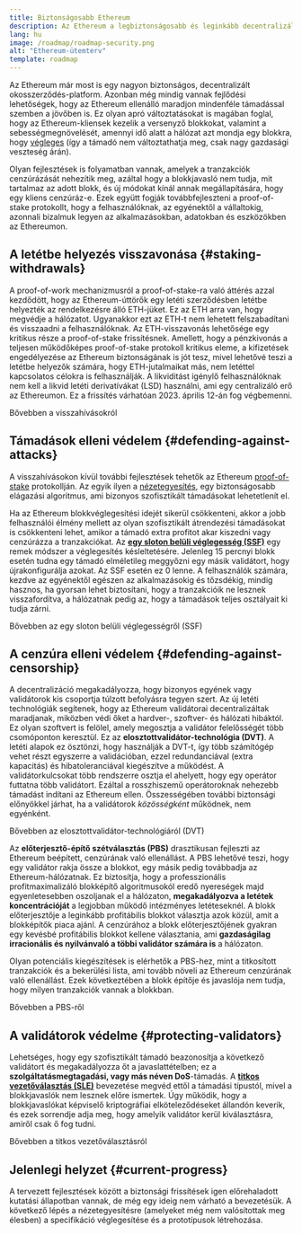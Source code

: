 ```yaml
---
title: Biztonságosabb Ethereum
description: Az Ethereum a legbiztonságosabb és leginkább decentralizált okosszerződés-platform a világon. Azonban még mindig vannak fejlődési lehetőségek, hogy az Ethereum ellenálló maradjon minden szinten a támadásokkal szemben a jövőben is.
lang: hu
image: /roadmap/roadmap-security.png
alt: "Ethereum-ütemterv"
template: roadmap
---
```


Az Ethereum már most is egy nagyon biztonságos, decentralizált okosszerződés-platform. Azonban még mindig vannak fejlődési lehetőségek, hogy az Ethereum ellenálló maradjon mindenféle támadással szemben a jövőben is. Ez olyan apró változtatásokat is magában foglal, hogy az Ethereum-kliensek kezelik a versenyző blokkokat, valamint a sebességmegnövelését, amennyi idő alatt a hálózat azt mondja egy blokkra, hogy [végleges](/developers/docs/consensus-mechanisms/pos/#finality) (így a támadó nem változtathatja meg, csak nagy gazdasági veszteség árán).

Olyan fejlesztések is folyamatban vannak, amelyek a tranzakciók cenzúrázását nehezítik meg, azáltal hogy a blokkjavasló nem tudja, mit tartalmaz az adott blokk, és új módokat kínál annak megállapítására, hogy egy kliens cenzúráz-e. Ezek együtt fogják továbbfejleszteni a proof-of-stake protokollt, hogy a felhasználóknak, az egyénektől a vállaltokig, azonnali bizalmuk legyen az alkalmazásokban, adatokban és eszközökben az Ethereumon.

## A letétbe helyezés visszavonása \{#staking-withdrawals}

A proof-of-work mechanizmusról a proof-of-stake-ra való áttérés azzal kezdődött, hogy az Ethereum-úttörők egy letéti szerződésben letétbe helyezték az rendelkezésre álló ETH-jüket. Ez az ETH arra van, hogy megvédje a hálózatot. Ugyanakkor ezt az ETH-t nem lehetett felszabadítani és visszaadni a felhasználóknak. Az ETH-visszavonás lehetősége egy kritikus része a proof-of-stake frissítésnek. Amellett, hogy a pénzkivonás a teljesen működőképes proof-of-stake protokoll kritikus eleme, a kifizetések engedélyezése az Ethereum biztonságának is jót tesz, mivel lehetővé teszi a letétbe helyezők számára, hogy ETH-jutalmaikat más, nem letéttel kapcsolatos célokra is felhasználják. A likviditást igénylő felhasználóknak nem kell a likvid letéti derivatívákat (LSD) használni, ami egy centralizáló erő az Ethereumon. Ez a frissítés várhatóan 2023. április 12-án fog végbemenni.

<ButtonLink variant="outline-color" to="/staking/withdrawals/">Bővebben a visszahívásokról</ButtonLink>

## Támadások elleni védelem \{#defending-against-attacks}

A visszahívásokon kívül további fejlesztések tehetők az Ethereum [proof-of-stake](/developers/docs/consensus-mechanisms/pos/) protokollján. Az egyik ilyen a [nézetegyesítés](https://ethresear.ch/t/view-merge-as-a-replacement-for-proposer-boost/13739), egy biztonságosabb elágazási algoritmus, ami bizonyos szofisztikált támadásokat lehetetlenít el.

Ha az Ethereum blokkvéglegesítési idejét sikerül csökkenteni, akkor a jobb felhasználói élmény mellett az olyan szofisztikált átrendezési támadásokat is csökkenteni lehet, amikor a támadó extra profitot akar kiszedni vagy cenzúrázza a tranzakciókat. Az [**egy sloton belüli véglegesség (SSF)**](/roadmap/single-slot-finality/) egy remek módszer a véglegesítés késleltetésére. Jelenleg 15 percnyi blokk esetén tudna egy támadó elméletileg meggyőzni egy másik validátort, hogy újrakonfigurálja azokat. Az SSF esetén ez 0 lenne. A felhasználók számára, kezdve az egyénektől egészen az alkalmazásokig és tőzsdékig, mindig hasznos, ha gyorsan lehet biztosítani, hogy a tranzakcióik ne lesznek visszafordítva, a hálózatnak pedig az, hogy a támadások teljes osztályait ki tudja zárni.

<ButtonLink variant="outline-color" to="/roadmap/single-slot-finality/">Bővebben az egy sloton belüli véglegességről (SSF)</ButtonLink>

## A cenzúra elleni védelem \{#defending-against-censorship}

A decentralizáció megakadályozza, hogy bizonyos egyének vagy validátorok kis csoportja túlzott befolyásra tegyen szert. Az új letéti technológiák segítenek, hogy az Ethereum validátorai decentralizáltak maradjanak, miközben védi őket a hardver-, szoftver- és hálózati hibáktól. Ez olyan szoftvert is felölel, amely megosztja a validátor felelősségét több csomóponton keresztül. Ez az **elosztottvalidátor-technológia (DVT)**. A letéti alapok ez ösztönzi, hogy használják a DVT-t, így több számítógép vehet részt egyszerre a validációban, ezzel redundanciával (extra kapacitás) és hibatoleranciával kiegészítve a működést. A validátorkulcsokat több rendszerre osztja el ahelyett, hogy egy operátor futtatna több validátort. Ezáltal a rosszhiszemű operátoroknak nehezebb támadást indítani az Ethereum ellen. Összességében további biztonsági előnyökkel járhat, ha a validátorok _közösségként_ működnek, nem egyénként.

<ButtonLink variant="outline-color" to="/staking/dvt/">Bővebben az elosztottvalidátor-technológiáról (DVT)</ButtonLink>

Az **előterjesztő-építő szétválasztás (PBS)** drasztikusan fejleszti az Ethereum beépített, cenzúrának való ellenállást. A PBS lehetővé teszi, hogy egy validátor rakja össze a blokkot, egy másik pedig továbbadja az Ethereum-hálózatnak. Ez biztosítja, hogy a professzionális profitmaximalizáló blokképítő algoritmusokól eredő nyereségek majd egyenletesebben oszoljanak el a hálózaton, **megakadályozva a letétek koncentrációját** a legjobban működő intézményes letéteseknél. A blokk előterjesztője a leginkább profitábilis blokkot választja azok közül, amit a blokképítők piaca ajánl. A cenzúrához a blokk előterjesztőjének gyakran egy kevésbé profitábilis blokkot kellene választania, ami **gazdaságilag irracionális és nyilvánvaló a többi validátor számára is** a hálózaton.

Olyan potenciális kiegészítések is elérhetők a PBS-hez, mint a titkosított tranzakciók és a bekerülési lista, ami tovább növeli az Ethereum cenzúrának való ellenállást. Ezek következtében a blokk építője és javaslója nem tudja, hogy milyen tranzakciók vannak a blokkban.

<ButtonLink variant="outline-color" to="/roadmap/pbs/">Bővebben a PBS-ről</ButtonLink>

## A validátorok védelme \{#protecting-validators}

Lehetséges, hogy egy szofisztikált támadó beazonosítja a következő validátort és megakadályozza őt a javaslattételben; ez a **szolgáltatásmegtagadási, vagy más néven DoS**-támadás. A [**titkos vezetőválasztás (SLE)**](/roadmap/secret-leader-election) bevezetése megvéd ettől a támadási típustól, mivel a blokkjavaslók nem lesznek előre ismertek. Úgy működik, hogy a blokkjavaslókat képviselő kriptográfiai elköteleződéseket állandón keverik, és ezek sorrendje adja meg, hogy amelyik validátor kerül kiválasztásra, amiről csak ő fog tudni.

<ButtonLink variant="outline-color" to="/roadmap/secret-leader-election">Bővebben a titkos vezetőválasztásról</ButtonLink>

## Jelenlegi helyzet \{#current-progress}

A tervezett fejlesztések között a biztonsági frissítések igen előrehaladott kutatási állapotban vannak, de még egy ideig nem várható a bevezetésük. A következő lépés a nézetegyesítésre (amelyeket még nem valósítottak meg élesben) a specifikáció véglegesítése és a prototípusok létrehozása.
